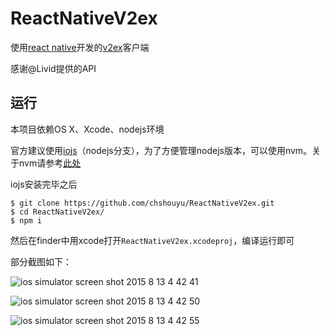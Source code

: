 
# ReactNativeV2ex

使用[react native](https://facebook.github.io/react-native/)开发的[v2ex](https://www.v2ex.com/)客户端

感谢@Livid提供的API

## 运行

本项目依赖OS X、Xcode、nodejs环境

官方建议使用[iojs](https://iojs.org/)（nodejs分支），为了方便管理nodejs版本，可以使用nvm。关于nvm请参考[此处](https://github.com/creationix/nvm#installation)

iojs安装完毕之后

    $ git clone https://github.com/chshouyu/ReactNativeV2ex.git
    $ cd ReactNativeV2ex/
    $ npm i

然后在finder中用xcode打开`ReactNativeV2ex.xcodeproj`，编译运行即可

部分截图如下：

![ios simulator screen shot 2015 8 13 4 42 41](https://cloud.githubusercontent.com/assets/1304342/9246029/62e516de-41db-11e5-937f-4b07c70a0104.png)

![ios simulator screen shot 2015 8 13 4 42 50](https://cloud.githubusercontent.com/assets/1304342/9246030/62e8485e-41db-11e5-8b74-6710178b7131.png)

![ios simulator screen shot 2015 8 13 4 42 55](https://cloud.githubusercontent.com/assets/1304342/9246031/63031b5c-41db-11e5-995c-6db520478f88.png)
